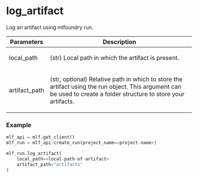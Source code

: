 # log\_artifact

Log an artifact using mlfoundry run.

| Parameters  | Description                                                                                                                                              |
| ----------- | -------------------------------------------------------------------------------------------------------------------------------------------------------- |
| local_path | <p>(str) Local path in which the artifact is present. |
| artifact_path | <p>(str, optional) Relative path in which to store the artifact using the run object. This argument can be used to create a folder structure to store your artifacts. |

### Example
```python
mlf_api = mlf.get_client()
mlf_run = mlf_api.create_run(project_name=<project-name>)

mlf_run.log_artifact(
    local_path=<local-path-of-artifact>
    artifact_path="artifacts"
)
```
